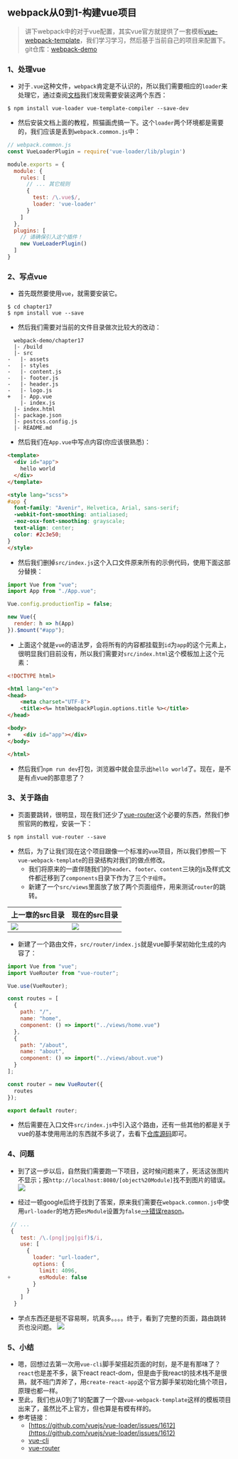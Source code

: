 ## webpack从0到1-构建vue项目
> 讲下webpack中的对于vue配置，其实vue官方就提供了一套模板[vue-webpack-template](https://github.com/vuejs-templates/webpack)，我们学习学习，然后基于当前自己的项目来配置下。    
> git仓库：[webpack-demo](https://github.com/Ewall1106/webpack-demo)


### 1、处理vue
- 对于`.vue`这种文件，`webpack`肯定是不认识的，所以我们需要相应的`loader`来处理它，通过查阅[文档](https://vue-loader.vuejs.org/zh/guide/#vue-cli)我们发现需要安装这两个东西：
```
$ npm install vue-loader vue-template-compiler --save-dev
```

- 然后安装文档上面的教程，照猫画虎搞一下。这个`loader`两个环境都是需要的，我们应该是丢到`webpack.common.js`中：
```javascript
// webpack.common.js
const VueLoaderPlugin = require('vue-loader/lib/plugin')

module.exports = {
  module: {
    rules: [
      // ... 其它规则
      {
        test: /\.vue$/,
        loader: 'vue-loader'
      }
    ]
  },
  plugins: [
    // 请确保引入这个插件！
    new VueLoaderPlugin()
  ]
}
```


### 2、写点vue
- 首先既然要使用`vue`，就需要安装它。
```
$ cd chapter17
$ npm install vue --save
```

- 然后我们需要对当前的文件目录做次比较大的改动：
```
  webpack-demo/chapter17
  |- /build
  |- src
-   |- assets
-   |- styles
-   |- content.js
-   |- footer.js
-   |- header.js
-   |- logo.js
+   |- App.vue
    |- index.js
  |- index.html
  |- package.json
  |- postcss.config.js
  |- README.md
```
- 然后我们在`App.vue`中写点内容(你应该很熟悉)：
```html
<template>
  <div id="app">
    hello world
  </div>
</template>

<style lang="scss">
#app {
  font-family: "Avenir", Helvetica, Arial, sans-serif;
  -webkit-font-smoothing: antialiased;
  -moz-osx-font-smoothing: grayscale;
  text-align: center;
  color: #2c3e50;
}
</style>
```

- 然后我们删掉`src/index.js`这个入口文件原来所有的示例代码，使用下面这部分替换：
```javascript
import Vue from "vue";
import App from "./App.vue";

Vue.config.productionTip = false;

new Vue({
  render: h => h(App)
}).$mount("#app");
```

- 上面这个就是`vue`的语法罗，会将所有的内容都挂载到`id`为`app`的这个元素上，很明显我们目前没有，所以我们需要对`src/index.html`这个模板加上这个元素：
```html
<!DOCTYPE html>

<html lang="en">
<head>
    <meta charset="UTF-8">
    <title><%= htmlWebpackPlugin.options.title %></title>
</head>

<body>
+    <div id="app"></div>
</body>

</html>
```

- 然后我们`npm run dev`打包，浏览器中就会显示出`hello world`了。现在，是不是有点vue的那意思了？

### 3、关于路由
- 页面要跳转，很明显，现在我们还少了[vue-router](https://router.vuejs.org/zh/installation.html)这个必要的东西，然我们参照官网的教程，安装一下：
```
$ npm install vue-router --save
```

- 然后，为了让我们现在这个项目跟像一个标准的`vue`项目，所以我们参照一下`vue-webpack-template`的目录结构对我们的做点修改。
    - 我们将原来的一直伴随我们的`header`、`footer`、`content`三块的js及样式文件都迁移到了`components`目录下作为了三个`子组件`。
    - 新建了一个`src/views`里面放了放了两个页面组件，用来测试`router`的跳转。

| 上一章的src目录 | 现在的src目录 |
| --- | --- |
|![](https://raw.githubusercontent.com/Ewall1106/webpack-demo/master/docs/images/chapter17_1.png)|![](https://raw.githubusercontent.com/Ewall1106/webpack-demo/master/docs/images/chapter17_2.png)


- 新建了一个路由文件，`src/router/index.js`就是vue脚手架初始化生成的内容了：
```javascript
import Vue from "vue";
import VueRouter from "vue-router";

Vue.use(VueRouter);

const routes = [
  {
    path: "/",
    name: "home",
    component: () => import("../views/home.vue")
  },
  {
    path: "/about",
    name: "about",
    component: () => import("../views/about.vue")
  }
];

const router = new VueRouter({
  routes
});

export default router;
```

- 然后需要在入口文件`src/index.js`中引入这个路由，还有一些其他的都是关于vue的基本使用用法的东西就不多说了，去看下[仓库源码](https://github.com/Ewall1106/webpack-demo/tree/master/chapter17)即可。


### 4、问题
- 到了这一步以后，自然我们需要跑一下项目，这时候问题来了，死活这张图片不显示；报`http://localhost:8080/[object%20Module]`找不到图片的错误。
![](https://raw.githubusercontent.com/Ewall1106/webpack-demo/master/docs/images/chapter17_3.png)

- 经过一顿google后终于找到了答案，原来我们需要在`webpack.common.js`中使用`url-loader`的地方把`esModule`设置为`false`[-->错误reason](https://github.com/vuejs/vue-loader/issues/1612)。
```javascript
 // ...
 {
    test: /\.(png|jpg|gif)$/i,
    use: [
      {
        loader: "url-loader",
        options: {
          limit: 4096,
+         esModule: false
        }
      }
    ]
  }
```

- 学点东西还是挺不容易啊，坑真多。。。。终于，看到了完整的页面，路由跳转页也没问题。
![](https://raw.githubusercontent.com/Ewall1106/webpack-demo/master/docs/images/chapter17_4.png)

### 5、小结
- 嗯，回想过去第一次用`vue-cli`脚手架搭起页面的时刻，是不是有那味了？`react`也是差不多，装下react react-dom，但是由于我react的技术栈不是很熟，就不班门弄斧了，用`create-react-app`这个官方脚手架初始化搞个项目，原理也都一样。
- 至此，我们也从0到了1的配置了一个跟`vue-webpack-template`这样的模板项目出来了，虽然比不上官方，但也算是有模有样的。
- 参考链接：
    - [https://github.com/vuejs/vue-loader/issues/1612](https://github.com/vuejs/vue-loader/issues/1612)
    - [vue-cli](https://vue-loader.vuejs.org/zh/guide/#vue-cli)
    - [vue-router](https://router.vuejs.org/zh/installation.html)










